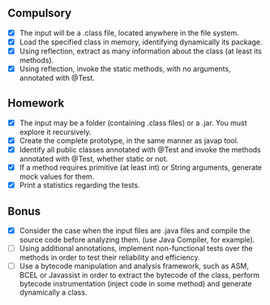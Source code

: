Compulsory
-
- [X] The input will be a .class file, located anywhere in the file system.
- [X] Load the specified class in memory, identifying dynamically its package.
- [X] Using reflection, extract as many information about the class (at least its methods).
- [X] Using reflection, invoke the static methods, with no arguments, annotated with @Test.

Homework
-
- [X] The input may be a folder (containing .class files) or a .jar. You must explore it recursively.
- [X] Create the complete prototype, in the same manner as javap tool.
- [X] Identify all public classes annotated with @Test and invoke the methods annotated with @Test, whether static or not.
- [X] If a method requires primitive (at least int) or String arguments, generate mock values for them.
- [X] Print a statistics regarding the tests.

Bonus 
-
- [X] Consider the case when the input files are .java files and compile the source code before analyzing them. (use Java Compiler, for example).
- [ ] Using additional annotations, implement non-functional tests over the methods in order to test their reliability and efficiency.
- [ ] Use a bytecode manipulation and analysis framework, such as ASM, BCEL or Javassist in order to extract the bytecode of the class, perform bytecode instrumentation (inject code in some method) and generate dynamically a class.
